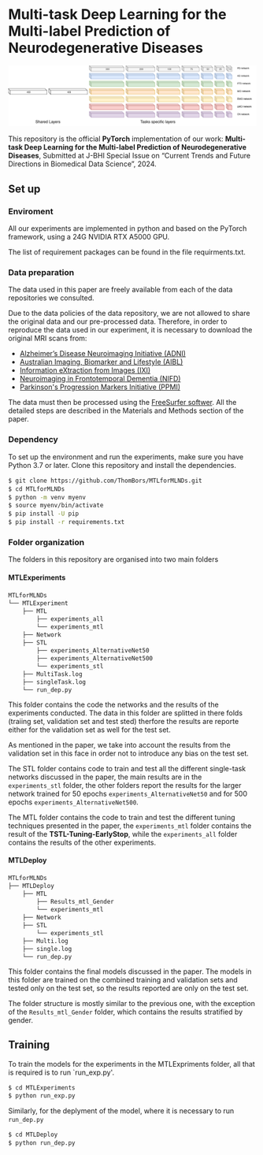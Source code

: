 # Multi-task Deep Learning for the Multi-label Prediction of Neurodegenerative Diseases

![Multi-task deep learning model](image/MTL.png)

This repository is the official __PyTorch__ implementation of our work: __Multi-task Deep Learning for the Multi-label Prediction of Neurodegenerative Diseases__, Submitted at J-BHI Special Issue on “Current Trends and Future Directions in Biomedical Data Science”, 2024.

## Set up
### Enviroment
All our experiments are implemented in python and based on the PyTorch framework, using a 24G NVIDIA RTX A5000 GPU.

The list of requirement packages can be found in the file requirments.txt.

### Data preparation
The data used in this paper are freely available from each of the data repositories we consulted.

Due to the data policies of the data repository, we are not allowed to share the original data and our pre-processed data. Therefore, in order to reproduce the data used in our experiment, it is necessary to download the original MRI scans from:

* [Alzheimer’s Disease Neuroimaging Initiative (ADNI)](https://adni.loni.usc.edu/)
* [Australian Imaging, Biomarker and Lifestyle (AIBL)](https://aibl.org.au/)
* [Information eXtraction from Images (IXI)](https://brain-development.org/ixi-dataset/)
* [Neuroimaging in Frontotemporal Dementia (NIFD)](https://ida.loni.usc.edu/login.jsp)
* [Parkinson's Progression Markers Initiative (PPMI)](https://www.ppmi-info.org/)


The data must then be processed using the [FreeSurfer softwer](https://surfer.nmr.mgh.harvard.edu/). All the detailed steps are described in the Materials and Methods section of the paper.

### Dependency

To set up the environment and run the experiments, make sure you have Python 3.7 or later. Clone this repository and install the dependencies.

  ```bash
  $ git clone https://github.com/ThomBors/MTLforMLNDs.git
  $ cd MTLforMLNDs
  $ python -m venv myenv
  $ source myenv/bin/activate
  $ pip install -U pip
  $ pip install -r requirements.txt
  ``` 

### Folder organization

The folders in this repository are organised into two main folders

#### MTLExperiments
```
MTLforMLNDs
└── MTLExperiment     
    ├── MTL
        ├── experiments_all
        └── experiments_mtl
    ├── Network
    ├── STL
        ├── experiments_AlternativeNet50
        ├── experiments_AlternativeNet500
        └── experiments_stl
    ├── MultiTask.log
    ├── singleTask.log
    └── run_dep.py
```

This folder contains the code the networks and the results of the experiments conducted. The data in this folder are splitted in there folds (traiing set, validation set and test sted) therfore the results are reporte either for the validation set as well for the test set.

As mentioned in the paper, we take into account the results from the validation set in this face in order not to introduce any bias on the test set.

The STL folder contains code to train and test all the different single-task networks discussed in the paper, the main results are in the `experiments_stl` folder, the other folders report the results for the larger network trained for 50 epochs `experiments_AlternativeNet50` and for 500 epochs `experiments_AlternativeNet500`.

The MTL folder contains the code to train and test the different tuning techniques presented in the paper, the `experiments_mtl` folder contains the result of the __TSTL-Tuning-EarlyStop__, while the `experiments_all` folder contains the results of the other experiments.

#### MTLDeploy

```
MTLforMLNDs
├── MTLDeploy
    ├── MTL
        ├── Results_mtl_Gender
        └── experiments_mtl
    ├── Network
    ├── STL
        └── experiments_stl
    ├── Multi.log
    ├── single.log
    └── run_dep.py
```
This folder contains the final models discussed in the paper. The models in this folder are trained on the combined training and validation sets and tested only on the test set, so the results reported are only on the test set.

The folder structure is mostly similar to the previous one, with the exception of the `Results_mtl_Gender` folder, which contains the results stratified by gender.


## Training

To train the models for the experiments in the MTLExpriments folder, all that is required is to run `run_exp.py'.


  ```bash
  $ cd MTLExperiments
  $ python run_exp.py
  ``` 


Similarly, for the deplyment of the model, where it is necessary to run `run_dep.py` 

  ```bash
  $ cd MTLDeploy
  $ python run_dep.py
  ``` 
